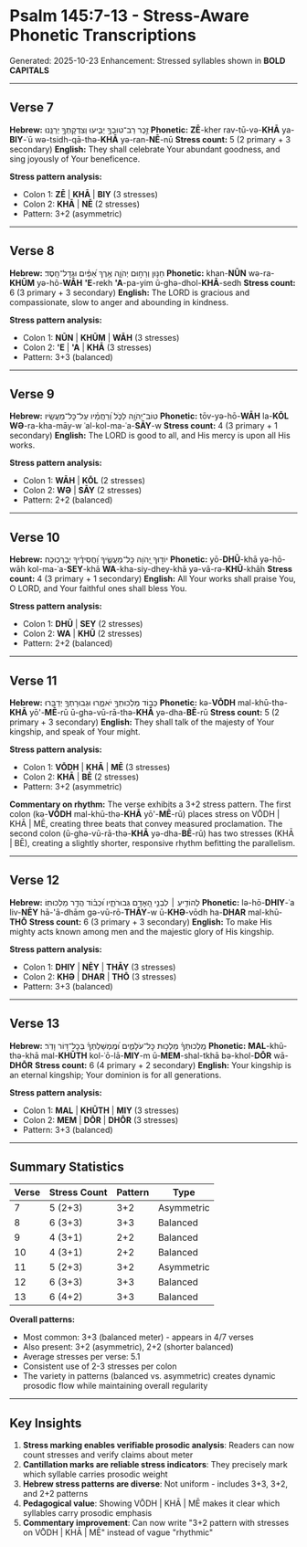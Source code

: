 # Psalm 145:7-13 - Stress-Aware Phonetic Transcriptions

Generated: 2025-10-23
Enhancement: Stressed syllables shown in **BOLD CAPITALS**

---

## Verse 7
**Hebrew:** זֵ֣כֶר רַב־טוּבְךָ֣ יַבִּ֑יעוּ וְצִדְקָתְךָ֥ יְרַנֵּֽנוּ׃
**Phonetic:** **ZĒ**-kher rav-tū-və-**KHĀ** ya-**BIY**-ʿū wə-tsidh-qā-thə-**KHĀ** yə-ran-**NĒ**-nū
**Stress count:** 5 (2 primary + 3 secondary)
**English:** They shall celebrate Your abundant goodness, and sing joyously of Your beneficence.

**Stress pattern analysis:**
- Colon 1: **ZĒ** | **KHĀ** | **BIY** (3 stresses)
- Colon 2: **KHĀ** | **NĒ** (2 stresses)
- Pattern: 3+2 (asymmetric)

---

## Verse 8
**Hebrew:** חַנּ֣וּן וְרַח֣וּם יְהֹוָ֑ה אֶ֥רֶךְ אַ֝פַּ֗יִם וּגְדׇל־חָֽסֶד׃
**Phonetic:** khan-**NŪN** wə-ra-**KHŪM** yə-hō-**WĀH** **'E**-rekh **'A**-pa-yim ū-ghə-dhol-**KHĀ**-sedh
**Stress count:** 6 (3 primary + 3 secondary)
**English:** The LORD is gracious and compassionate, slow to anger and abounding in kindness.

**Stress pattern analysis:**
- Colon 1: **NŪN** | **KHŪM** | **WĀH** (3 stresses)
- Colon 2: **'E** | **'A** | **KHĀ** (3 stresses)
- Pattern: 3+3 (balanced)

---

## Verse 9
**Hebrew:** טוֹב־יְהֹוָ֥ה לַכֹּ֑ל וְ֝רַחֲמָ֗יו עַל־כׇּל־מַעֲשָֽׂיו׃
**Phonetic:** tōv-yə-hō-**WĀH** la-**KŌL** **WƏ**-ra-kha-māy-w ʿal-kol-ma-ʿa-**SĀY**-w
**Stress count:** 4 (3 primary + 1 secondary)
**English:** The LORD is good to all, and His mercy is upon all His works.

**Stress pattern analysis:**
- Colon 1: **WĀH** | **KŌL** (2 stresses)
- Colon 2: **WƏ** | **SĀY** (2 stresses)
- Pattern: 2+2 (balanced)

---

## Verse 10
**Hebrew:** יוֹד֣וּךָ יְ֭הֹוָה כׇּל־מַעֲשֶׂ֑יךָ וַ֝חֲסִידֶ֗יךָ יְבָרְכֽוּכָה׃
**Phonetic:** yō-**DHŪ**-khā yə-hō-wāh kol-ma-ʿa-**SEY**-khā **WA**-kha-siy-dhey-khā yə-vā-rə-**KHŪ**-khāh
**Stress count:** 4 (3 primary + 1 secondary)
**English:** All Your works shall praise You, O LORD, and Your faithful ones shall bless You.

**Stress pattern analysis:**
- Colon 1: **DHŪ** | **SEY** (2 stresses)
- Colon 2: **WA** | **KHŪ** (2 stresses)
- Pattern: 2+2 (balanced)

---

## Verse 11
**Hebrew:** כְּב֣וֹד מַלְכוּתְךָ֣ יֹאמֵ֑רוּ וּגְבוּרָתְךָ֥ יְדַבֵּֽרוּ׃
**Phonetic:** kə-**VŌDH** mal-khū-thə-**KHĀ** yō'-**MĒ**-rū ū-ghə-vū-rā-thə-**KHĀ** yə-dha-**BĒ**-rū
**Stress count:** 5 (2 primary + 3 secondary)
**English:** They shall talk of the majesty of Your kingship, and speak of Your might.

**Stress pattern analysis:**
- Colon 1: **VŌDH** | **KHĀ** | **MĒ** (3 stresses)
- Colon 2: **KHĀ** | **BĒ** (2 stresses)
- Pattern: 3+2 (asymmetric)

**Commentary on rhythm:**
The verse exhibits a 3+2 stress pattern. The first colon (kə-**VŌDH** mal-khū-thə-**KHĀ** yō'-**MĒ**-rū) places stress on VŌDH | KHĀ | MĒ, creating three beats that convey measured proclamation. The second colon (ū-ghə-vū-rā-thə-**KHĀ** yə-dha-**BĒ**-rū) has two stresses (KHĀ | BĒ), creating a slightly shorter, responsive rhythm befitting the parallelism.

---

## Verse 12
**Hebrew:** לְהוֹדִ֤יעַ ׀ לִבְנֵ֣י הָ֭אָדָם גְּבוּרֹתָ֑יו וּ֝כְב֗וֹד הֲדַ֣ר מַלְכוּתֽוֹ׃
**Phonetic:** lə-hō-**DHIY**-ʿa liv-**NĒY** hā-'ā-dhām gə-vū-rō-**THĀY**-w ū-**KHƏ**-vōdh ha-**DHAR** mal-khū-**THŌ**
**Stress count:** 6 (3 primary + 3 secondary)
**English:** To make His mighty acts known among men and the majestic glory of His kingship.

**Stress pattern analysis:**
- Colon 1: **DHIY** | **NĒY** | **THĀY** (3 stresses)
- Colon 2: **KHƏ** | **DHAR** | **THŌ** (3 stresses)
- Pattern: 3+3 (balanced)

---

## Verse 13
**Hebrew:** מַֽלְכוּתְךָ֗ מַלְכ֥וּת כׇּל־עֹלָמִ֑ים וּ֝מֶֽמְשַׁלְתְּךָ֗ בְּכׇל־דּ֥וֹר וָדֹֽר׃
**Phonetic:** **MAL**-khū-thə-khā mal-**KHŪTH** kol-ʿō-lā-**MIY**-m ū-**MEM**-shal-tkhā bə-khol-**DŌR** wā-**DHŌR**
**Stress count:** 6 (4 primary + 2 secondary)
**English:** Your kingship is an eternal kingship; Your dominion is for all generations.

**Stress pattern analysis:**
- Colon 1: **MAL** | **KHŪTH** | **MIY** (3 stresses)
- Colon 2: **MEM** | **DŌR** | **DHŌR** (3 stresses)
- Pattern: 3+3 (balanced)

---

## Summary Statistics

| Verse | Stress Count | Pattern | Type |
|-------|-------------|---------|------|
| 7 | 5 (2+3) | 3+2 | Asymmetric |
| 8 | 6 (3+3) | 3+3 | Balanced |
| 9 | 4 (3+1) | 2+2 | Balanced |
| 10 | 4 (3+1) | 2+2 | Balanced |
| 11 | 5 (2+3) | 3+2 | Asymmetric |
| 12 | 6 (3+3) | 3+3 | Balanced |
| 13 | 6 (4+2) | 3+3 | Balanced |

**Overall patterns:**
- Most common: 3+3 (balanced meter) - appears in 4/7 verses
- Also present: 3+2 (asymmetric), 2+2 (shorter balanced)
- Average stresses per verse: 5.1
- Consistent use of 2-3 stresses per colon
- The variety in patterns (balanced vs. asymmetric) creates dynamic prosodic flow while maintaining overall regularity

---

## Key Insights

1. **Stress marking enables verifiable prosodic analysis**: Readers can now count stresses and verify claims about meter
2. **Cantillation marks are reliable stress indicators**: They precisely mark which syllable carries prosodic weight
3. **Hebrew stress patterns are diverse**: Not uniform - includes 3+3, 3+2, and 2+2 patterns
4. **Pedagogical value**: Showing VŌDH | KHĀ | MĒ makes it clear which syllables carry prosodic emphasis
5. **Commentary improvement**: Can now write "3+2 pattern with stresses on VŌDH | KHĀ | MĒ" instead of vague "rhythmic"
